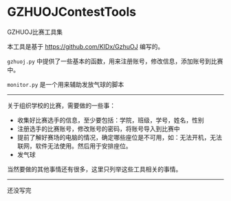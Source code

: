# GZHUOJContestTools
GZHUOJ比赛工具集

本工具是基于 https://github.com/KIDx/GzhuOJ 编写的。

`gzhuoj.py` 中提供了一些基本的函数，用来注册账号，修改信息，添加账号到比赛中。

`monitor.py` 是一个用来辅助发放气球的脚本

---

关于组织学校的比赛，需要做的一些事：

- 收集好比赛选手的信息，至少要包括：学院，班级，学号，姓名，性别
- 注册选手的比赛账号，修改账号的密码，将账号导入到比赛中
- 提前了解好赛场的电脑的情况，确定哪些座位是不可用，如：无法开机，无法联网，软件无法使用。然后用于安排座位。
- 发气球

当然要做的其他事情还有很多，这里只列举这些工具相关的事情。

---

还没写完